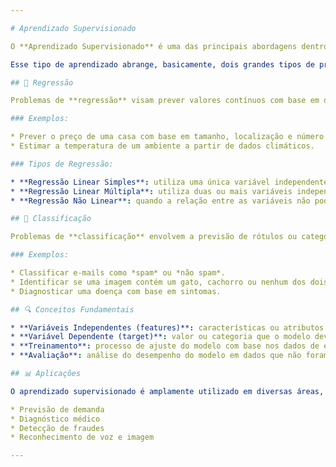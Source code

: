 ```yaml
---

# Aprendizado Supervisionado

O **Aprendizado Supervisionado** é uma das principais abordagens dentro da área de *Machine Learning* (Aprendizado de Máquina). Nesse paradigma, o modelo é treinado a partir de um conjunto de dados **rotulado**, ou seja, cada entrada possui uma saída esperada associada.

Esse tipo de aprendizado abrange, basicamente, dois grandes tipos de problemas:

## 🔢 Regressão

Problemas de **regressão** visam prever valores contínuos com base em dados de entrada. Um exemplo clássico é estimar o consumo de combustível de um carro com base em variáveis como distância percorrida e velocidade média.

### Exemplos:

* Prever o preço de uma casa com base em tamanho, localização e número de quartos.
* Estimar a temperatura de um ambiente a partir de dados climáticos.

### Tipos de Regressão:

* **Regressão Linear Simples**: utiliza uma única variável independente para prever a variável dependente.
* **Regressão Linear Múltipla**: utiliza duas ou mais variáveis independentes.
* **Regressão Não Linear**: quando a relação entre as variáveis não pode ser representada por uma linha reta.

## 🧠 Classificação

Problemas de **classificação** envolvem a previsão de rótulos ou categorias. Aqui, o objetivo é atribuir um rótulo (classe) a cada instância de entrada com base em seus atributos.

### Exemplos:

* Classificar e-mails como *spam* ou *não spam*.
* Identificar se uma imagem contém um gato, cachorro ou nenhum dos dois.
* Diagnosticar uma doença com base em sintomas.

## 🔍 Conceitos Fundamentais

* **Variáveis Independentes (features)**: características ou atributos usados como entrada para o modelo.
* **Variável Dependente (target)**: valor ou categoria que o modelo deve prever.
* **Treinamento**: processo de ajuste do modelo com base nos dados de entrada e saída esperada.
* **Avaliação**: análise do desempenho do modelo em dados que não foram vistos durante o treinamento.

## 📊 Aplicações

O aprendizado supervisionado é amplamente utilizado em diversas áreas, como:

* Previsão de demanda
* Diagnóstico médico
* Detecção de fraudes
* Reconhecimento de voz e imagem

---
```


